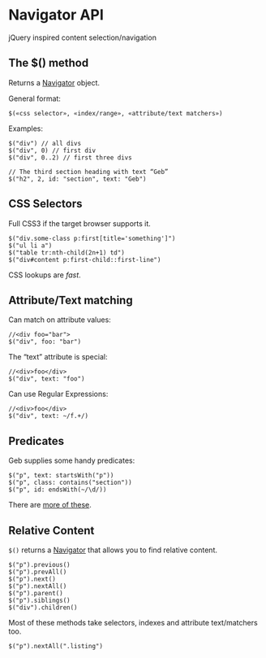# Navigator API

jQuery inspired content selection/navigation

## The $() method

Returns a [Navigator](http://www.gebish.org/manual/current/api/geb-core/geb/navigator/Navigator.html) object.

General format:

    $(«css selector», «index/range», «attribute/text matchers»)

Examples:

    $("div") // all divs
    $("div", 0) // first div
    $("div", 0..2) // first three divs

    // The third section heading with text “Geb”
    $("h2", 2, id: "section", text: "Geb")

## CSS Selectors

Full CSS3 if the target browser supports it.

    $("div.some-class p:first[title='something']")
    $("ul li a")
    $("table tr:nth-child(2n+1) td")
    $("div#content p:first-child::first-line")

CSS lookups are *fast*.

## Attribute/Text matching

Can match on attribute values:

    //<div foo="bar">
    $("div", foo: "bar")

The “text” attribute is special:

    //<div>foo</div>
    $("div", text: "foo")

Can use Regular Expressions:

    //<div>foo</div>
    $("div", text: ~/f.+/)

## Predicates

Geb supplies some handy predicates:

    $("p", text: startsWith("p"))
    $("p", class: contains("section"))
    $("p", id: endsWith(~/\d/))

There are [more of these](http://www.gebish.org/manual/current/navigator.html#attribute_and_text_matching).

## Relative Content

`$()` returns a [Navigator](http://www.gebish.org/manual/current/api/geb-core/geb/navigator/Navigator.html) that allows you to find relative content.

    $("p").previous()
    $("p").prevAll()
    $("p").next()
    $("p").nextAll()
    $("p").parent()
    $("p").siblings()
    $("div").children()

Most of these methods take selectors, indexes and attribute text/matchers too.

    $("p").nextAll(".listing")
